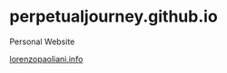 perpetualjourney.github.io
==========================

Personal Website

[lorenzopaoliani.info](lorenzopaoliani.info)
